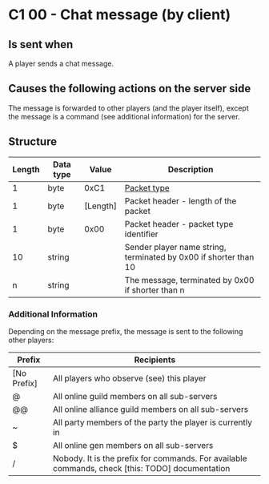 # C1 00 - Chat message (by client) #

## Is sent when ##
A player sends a chat message.


## Causes the following actions on the server side ##
The message is forwarded to other players (and the player itself), except the message is a command (see additional information) for the server.


## Structure ##

|  Length  | Data type | Value | Description |
|----------|---------|-------------|---------|
| 1 | byte | 0xC1   | [Packet type](PacketTypes.md) |
| 1 | byte | [Length] | Packet header - length of the packet |
| 1 | byte | 0x00   | Packet header - packet type identifier |
| 10| string |     | Sender player name string, terminated by 0x00 if shorter than 10 |
| n | string |     | The message, terminated by 0x00 if shorter than n |


### Additional Information ###

Depending on the message prefix, the message is sent to the following other players:

| Prefix | Recipients |
|--------|------------|
|[No Prefix]| All players who observe (see) this player|
|@| All online guild members on all sub-servers|
|@@| All online alliance guild members on all sub-servers|
|~| All party members of the party the player is currently in |
|$| All online gen members on all sub-servers|
|/| Nobody. It is the prefix for commands. For available commands, check [this: TODO] documentation |